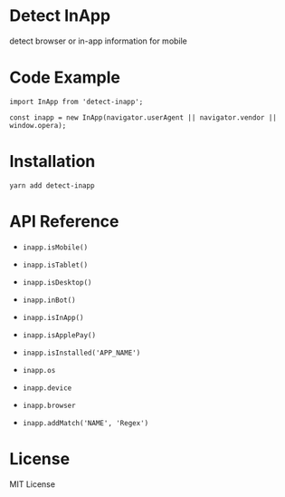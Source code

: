 # Detect InApp

detect browser or in-app information for mobile

# Code Example

```
import InApp from 'detect-inapp';

const inapp = new InApp(navigator.userAgent || navigator.vendor || window.opera);
```

# Installation

`yarn add detect-inapp`

# API Reference

- `inapp.isMobile()`

- `inapp.isTablet()`

- `inapp.isDesktop()`

- `inapp.inBot()`

- `inapp.isInApp()`

- `inapp.isApplePay()`

- `inapp.isInstalled('APP_NAME')`

- `inapp.os`

- `inapp.device`

- `inapp.browser`

- `inapp.addMatch('NAME', 'Regex')`

# License

MIT License
